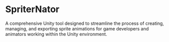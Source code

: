 # SpriterNator
A comprehensive Unity tool designed to streamline the process of creating, managing, and exporting sprite animations for game developers and animators working within the Unity environment.
